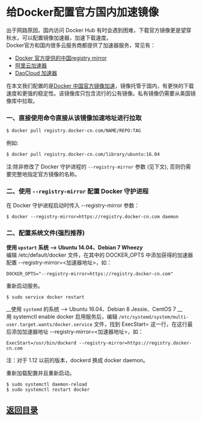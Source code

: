 # 给Docker配置官方国内加速镜像
出于网路原因，国内访问 Docker Hub 有时会遇到困难，下载官方镜像更是望穿秋水，可以配置镜像加速器，加速下载速度。  
Docker官方和国内很多云服务商都提供了加速器服务，常见有：
* [Docker 官方提供的中国registry mirror](https://docs.docker.com/registry/recipes/mirror/#use-case-the-china-registry-mirror)
* [阿里云加速器](https://cr.console.aliyun.com/#/accelerator)
* [DaoCloud 加速器](https://www.daocloud.io/mirror#accelerator-doc)  

在本文我们配置的是[Docker 中国官方镜像加速](https://www.docker-cn.com/registry-mirror)，镜像托管于国内，有更快的下载速度和更强的稳定性。该镜像库只包含流行的公有镜像。私有镜像仍需要从美国镜像库中拉取。  

### 一、直接使用命令直接从该镜像加速地址进行拉取
```bash
$ docker pull registry.docker-cn.com/NAME/REPO:TAG
```
例如:
```bash
$ docker pull registry.docker-cn.com/library/ubuntu:16.04
```
注:除非修改了 Docker 守护进程的 `--registry-mirror` 参数 (见下文), 否则仍需要完整地指定官方镜像的名称。  

### 二、使用 `--registry-mirror` 配置 Docker 守护进程
在 Docker 守护进程启动时传入 --registry-mirror 参数：  
```
$ docker --registry-mirror=https://registry.docker-cn.com daemon
```
### 二、配置系统文件(强烈推荐)
__使用 `upstart` 系统 --> Ubuntu 14.04、Debian 7 Wheezy__  
编辑 /etc/default/docker 文件，在其中的 DOCKER_OPTS 中添加获得的加速器配置 --registry-mirror=<加速器地址>，如：
```
DOCKER_OPTS="--registry-mirror=https://registry.docker-cn.com"
```  
重新启动服务。  
```
$ sudo service docker restart
```
__使用 `systemd` 的系统 --> Ubuntu 16.04、Debian 8 Jessie、CentOS 7 __  
用 systemctl enable docker 启用服务后，编辑 `/etc/systemd/system/multi-user.target.wants/docker.service` 文件，找到 ExecStart= 这一行，在这行最后添加加速器地址 --registry-mirror=<加速器地址>，如：
```
ExecStart=/usr/bin/dockerd --registry-mirror=https://registry.docker-cn.com
```
注：对于 1.12 以前的版本，dockerd 换成 docker daemon。  

重新加载配置并且重新启动。
```bash
$ sudo systemctl daemon-reload
$ sudo systemctl restart docker
```

## [返回目录](https://github.com/MulticsYin/MulticsDevOps)
